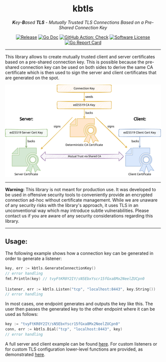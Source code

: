 <p align="center">
  <h1 align="center"><b>kbtls</b></h1>
  <p align="center"><i><b>K</b>ey-<b>B</b>ased <b>TLS</b> - Mutually Trusted TLS Connections Based on a Pre-Shared Connection Key</i></p>
  <p align="center">
    <a href="https://github.com/RedTeamPentesting/kbtls/releases/latest"><img alt="Release" src="https://img.shields.io/github/release/RedTeamPentesting/kbtls.svg?style=for-the-badge"></a>
    <a href="https://pkg.go.dev/github.com/RedTeamPentesting/kbtls"><img alt="Go Doc" src="https://img.shields.io/badge/godoc-reference-blue.svg?style=for-the-badge"></a>
    <a href="https://github.com/RedTeamPentesting/kbtls/actions?workflow=Check"><img alt="GitHub Action: Check" src="https://img.shields.io/github/actions/workflow/status/RedTeamPentesting/kbtls/check.yml?branch=main&style=for-the-badge"></a>
    <a href="/LICENSE"><img alt="Software License" src="https://img.shields.io/badge/license-MIT-brightgreen.svg?style=for-the-badge"></a>
    <a href="https://goreportcard.com/report/github.com/RedTeamPentesting/kbtls"><img alt="Go Report Card" src="https://goreportcard.com/badge/github.com/RedTeamPentesting/kbtls?style=for-the-badge"></a>
  </p>
</p>

---

This library allows to create mutually trusted client and server certificates
based on a pre-shared connection key. This is possible because the pre-shared
connection key can be used on both sides to derive the same CA certificate which
is then used to sign the server and client certificates that are generated on
the spot.

![resocks TLS setup](assets/cert_derivation.png)

---

**Warning:** This library is not meant for production use. It was developed to
be used in offensive security tools to conveniently provide an encrypted
connection ad-hoc without certificate management. While we are unaware of any
security risks with the library's approach, it uses TLS in an unconventional way
which may introduce subtle vulnerabilities. Please contact us if you are aware
of any security considerations regarding this library.

---

## Usage:

The following example shows how a connection key can be generated in order to
generate a listener:

```go
key, err := kbtls.GenerateConnectionKey()
// error handling
fmt.Println(key) // tvyFtKR0Y2IY/sN5EbxYscr15fGxa8Mx2NeelZUCpn0

listener, err := kbtls.Listen("tcp", "localhost:8443", key.String())
// error handling
```

In most cases, one endpoint generates and outputs the key like this. The user
then passes the generated key to the other endpoint where it can be used as
follows:

```go
key := "tvyFtKR0Y2IY/sN5EbxYscr15fGxa8Mx2NeelZUCpn0"
conn, err := kbtls.Dial("tcp", "localhost:8443", key)
// error handling
```

A full server and client example can be found
[here](https://github.com/RedTeamPentesting/kbtls/blob/main/examples/simple/main.go).
For custom listeners or for custom TLS configuration lower-level functions are
provided, as demonstrated
[here](https://github.com/RedTeamPentesting/kbtls/blob/main/examples/custom/main.go).
